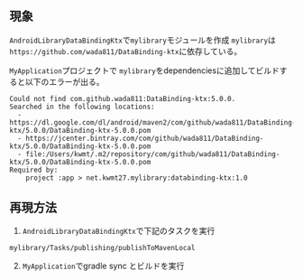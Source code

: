 # 

## 現象
`AndroidLibraryDataBindingKtx`で`mylibrary`モジュールを作成
`mylibrary`は `https://github.com/wada811/DataBinding-ktx`に依存している。

`MyApplication`プロジェクトで `mylibrary`をdependenciesに追加してビルドすると以下のエラーが出る。

```
Could not find com.github.wada811:DataBinding-ktx:5.0.0.
Searched in the following locations:
  - https://dl.google.com/dl/android/maven2/com/github/wada811/DataBinding-ktx/5.0.0/DataBinding-ktx-5.0.0.pom
  - https://jcenter.bintray.com/com/github/wada811/DataBinding-ktx/5.0.0/DataBinding-ktx-5.0.0.pom
  - file:/Users/kwmt/.m2/repository/com/github/wada811/DataBinding-ktx/5.0.0/DataBinding-ktx-5.0.0.pom
Required by:
    project :app > net.kwmt27.mylibrary:databinding-ktx:1.0
```

## 再現方法

1. `AndroidLibraryDataBindingKtx`で下記のタスクを実行
```
mylibrary/Tasks/publishing/publishToMavenLocal
```

2. `MyApplication`でgradle sync とビルドを実行



